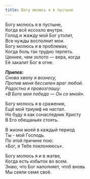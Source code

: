 ```yaml
---
title: Богу молюсь я в пустыне
---
```


Богу молюсь я в пустыне,  
Когда всё иссохло внутри.  
Голод и жажду мой Бог утолит,  
Все нужды восполнит мои.  
Богу молюсь я в проблемах,  
Когда боль так трудно терпеть.  
Ценнее, чем золото — вера, когда  
Её закалит Бог в огне. 
                        
*__Припев:__  
Снова хвалу я вознесу,  
Против меня бессилен враг любой.  
Радостно я провозглашу:  
«В Боге моя победа — Он со мной».*

Богу молюсь я в сражении,  
Ещё мой триумф не настал.  
Но буду я как сонаследник Христу  
В Его обещаньях стоять.

В жизни моей в каждый период  
Ты - мой Господь.  
По этой причине пою:  
«Бог, я Тебе поклоняюсь».

Богу молюсь я и в жатве,  
Когда есть избыток во всем.  
Знаю, что Бог наполняет, чтоб вновь  
Мы сеяли семя своё.

